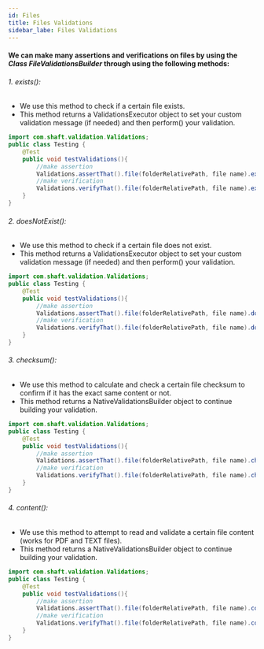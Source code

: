 ```yaml
---
id: Files
title: Files Validations 
sidebar_labe: Files Validations
---
```


#### We can make many assertions and verifications on files by using the _Class FileValidationsBuilder_ through using the following methods:

###### 1. exists():
* We use this method to check if a certain file exists.
* This method returns a ValidationsExecutor object to set your custom validation message (if needed) and then perform() your validation.

```java
import com.shaft.validation.Validations;
public class Testing {
    @Test
    public void testValidations(){
        //make assertion
        Validations.assertThat().file(folderRelativePath, file name).exists().perform();
        //make verification
        Validations.verifyThat().file(folderRelativePath, file name).exists().perform();
    }
}
```

###### 2. doesNotExist():
* We use this method to check if a certain file does not exist.
* This method returns a ValidationsExecutor object to set your custom validation message (if needed) and then perform() your validation.

```java
import com.shaft.validation.Validations;
public class Testing {
    @Test
    public void testValidations(){
        //make assertion
        Validations.assertThat().file(folderRelativePath, file name).doesNotExist().perform();
        //make verification
        Validations.verifyThat().file(folderRelativePath, file name).doesNotExist().perform();
    }
}
```

###### 3. checksum():
* We use this method to calculate and check a certain file checksum to confirm if it has the exact same content or not.
* This method returns a NativeValidationsBuilder object to continue building your validation.

```java
import com.shaft.validation.Validations;
public class Testing {
    @Test
    public void testValidations(){
        //make assertion
        Validations.assertThat().file(folderRelativePath, file name).checksum().perform();
        //make verification
        Validations.verifyThat().file(folderRelativePath, file name).checksum().perform();
    }
}
```

###### 4. content():
* We use this method to attempt to read and validate a certain file content (works for PDF and TEXT files).
* This method returns a NativeValidationsBuilder object to continue building your validation.

```java
import com.shaft.validation.Validations;
public class Testing {
    @Test
    public void testValidations(){
        //make assertion
        Validations.assertThat().file(folderRelativePath, file name).content().perform();
        //make verification
        Validations.verifyThat().file(folderRelativePath, file name).content().perform();
    }
}
```

